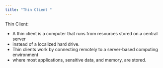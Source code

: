 ```yaml
---
title: "Thin Client "
--- 
```

Thin Client:

- A thin client is a computer that runs from resources stored on a central server 
- instead of a localized hard drive. 
- Thin clients work by connecting remotely to a server-based computing environment
-  where most applications, sensitive data, and memory, are stored.